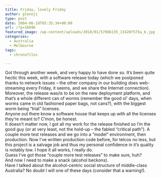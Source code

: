 ```yaml
---
title: Friday, lovely Friday
author: glennji
type: post
date: 2004-06-18T05:35:34+00:00
url: /?p=16696
featured_image: /wp-content/uploads/2018/01/57986135_13428f575a_b.jpg
categories:
  - Australia
  - Melbourne
tags:
  - chronofiles

---
```

<div class="post">
  <div class="post-body">
    Got through another week, and very happy to have done so. It&#8217;s been quite hectic this week, with a software release today (which we postponed thanks to network issues &#8211; the other company in our building does web-streaming every Friday, it seems, and we share the Internet connection). Moreover, the release was/is to be on the new deployment platform, and that&#8217;s a whole different can of worms (remember the good ol&#8217; days, when worms came in old fashioned paper bags, not cans?), with the biggest worm being &#8220;trial&#8221; licenses.<br /> Anyone out there know a software house that keeps up with all the licenses they&#8217;re meant to? C&#8217;mon, be honest.<br /> It doesn&#8217;t matter now, I got all my work for the release finished so I&#8217;m the good guy (or at very least, not the hold-up &#8211; the fabled &#8220;critical path&#8221;). A couple more test releases and we go into a &#8220;model&#8221; environment, then production. Now I&#8217;ve written production code before, for telcos no less, but this project is a salvage job and thus my personal confidence in it&#8217;s quality is notably low. I hope it all works, I really do.<br /> Guess I&#8217;ve got those &#8220;couple more test releases&#8221; to make sure, huh?<br /> And now I need to make a snack (alcohol beckons).<br /> Have I talked about the alcohol-centric social structure of middle-class Australia? No doubt I will one of these days (consider that a warning!).
  </div>
</div>
